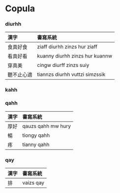 # Copula

### diurhh

| 漢字 | 書寫系統 |
| :--- | :--- |
| 食真好食 | ziaff diurhh zinzs hur ziaff |
| 看真好看 | kuanny diurhh zinzs hur kuannw |
| 穿真美 | cingw diurff zinzs suiy |
| 聽不止心適 | tiannzs diurhh vuttzi simzssik |

### kahh

### qahh

| 漢字 | 書寫系統 |
| :--- | :--- |
| 厚好 | qauzs qahh mw hury |
| 暢 | tiongy qahh |
| 疼 | tianny qahh |

### qay

| 漢字 | 書寫系統 |
| :--- | :--- |
| 排 | vaizs qay |


